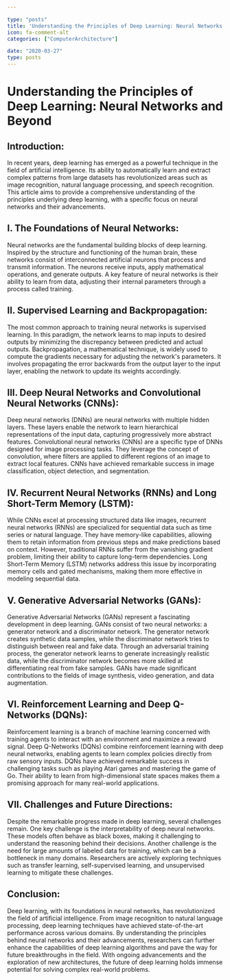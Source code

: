 ```yaml
---

type: "posts"
title: 'Understanding the Principles of Deep Learning: Neural Networks and Beyond'
icon: fa-comment-alt
categories: ["ComputerArchitecture"]

date: "2020-03-27"
type: posts
---
```





# Understanding the Principles of Deep Learning: Neural Networks and Beyond

## Introduction:

In recent years, deep learning has emerged as a powerful technique in the field of artificial intelligence. Its ability to automatically learn and extract complex patterns from large datasets has revolutionized areas such as image recognition, natural language processing, and speech recognition. This article aims to provide a comprehensive understanding of the principles underlying deep learning, with a specific focus on neural networks and their advancements.

## I. The Foundations of Neural Networks:

Neural networks are the fundamental building blocks of deep learning. Inspired by the structure and functioning of the human brain, these networks consist of interconnected artificial neurons that process and transmit information. The neurons receive inputs, apply mathematical operations, and generate outputs. A key feature of neural networks is their ability to learn from data, adjusting their internal parameters through a process called training.

## II. Supervised Learning and Backpropagation:

The most common approach to training neural networks is supervised learning. In this paradigm, the network learns to map inputs to desired outputs by minimizing the discrepancy between predicted and actual outputs. Backpropagation, a mathematical technique, is widely used to compute the gradients necessary for adjusting the network's parameters. It involves propagating the error backwards from the output layer to the input layer, enabling the network to update its weights accordingly.

## III. Deep Neural Networks and Convolutional Neural Networks (CNNs):

Deep neural networks (DNNs) are neural networks with multiple hidden layers. These layers enable the network to learn hierarchical representations of the input data, capturing progressively more abstract features. Convolutional neural networks (CNNs) are a specific type of DNNs designed for image processing tasks. They leverage the concept of convolution, where filters are applied to different regions of an image to extract local features. CNNs have achieved remarkable success in image classification, object detection, and segmentation.

## IV. Recurrent Neural Networks (RNNs) and Long Short-Term Memory (LSTM):

While CNNs excel at processing structured data like images, recurrent neural networks (RNNs) are specialized for sequential data such as time series or natural language. They have memory-like capabilities, allowing them to retain information from previous steps and make predictions based on context. However, traditional RNNs suffer from the vanishing gradient problem, limiting their ability to capture long-term dependencies. Long Short-Term Memory (LSTM) networks address this issue by incorporating memory cells and gated mechanisms, making them more effective in modeling sequential data.

## V. Generative Adversarial Networks (GANs):

Generative Adversarial Networks (GANs) represent a fascinating development in deep learning. GANs consist of two neural networks: a generator network and a discriminator network. The generator network creates synthetic data samples, while the discriminator network tries to distinguish between real and fake data. Through an adversarial training process, the generator network learns to generate increasingly realistic data, while the discriminator network becomes more skilled at differentiating real from fake samples. GANs have made significant contributions to the fields of image synthesis, video generation, and data augmentation.

## VI. Reinforcement Learning and Deep Q-Networks (DQNs):

Reinforcement learning is a branch of machine learning concerned with training agents to interact with an environment and maximize a reward signal. Deep Q-Networks (DQNs) combine reinforcement learning with deep neural networks, enabling agents to learn complex policies directly from raw sensory inputs. DQNs have achieved remarkable success in challenging tasks such as playing Atari games and mastering the game of Go. Their ability to learn from high-dimensional state spaces makes them a promising approach for many real-world applications.

## VII. Challenges and Future Directions:

Despite the remarkable progress made in deep learning, several challenges remain. One key challenge is the interpretability of deep neural networks. These models often behave as black boxes, making it challenging to understand the reasoning behind their decisions. Another challenge is the need for large amounts of labeled data for training, which can be a bottleneck in many domains. Researchers are actively exploring techniques such as transfer learning, self-supervised learning, and unsupervised learning to mitigate these challenges.

## Conclusion:

Deep learning, with its foundations in neural networks, has revolutionized the field of artificial intelligence. From image recognition to natural language processing, deep learning techniques have achieved state-of-the-art performance across various domains. By understanding the principles behind neural networks and their advancements, researchers can further enhance the capabilities of deep learning algorithms and pave the way for future breakthroughs in the field. With ongoing advancements and the exploration of new architectures, the future of deep learning holds immense potential for solving complex real-world problems.